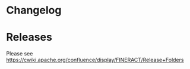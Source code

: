 Changelog
=====

Releases
===============

Please see https://cwiki.apache.org/confluence/display/FINERACT/Release+Folders
